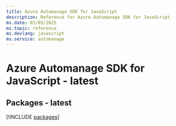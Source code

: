 ```yaml
---
title: Azure Automanage SDK for JavaScript
description: Reference for Azure Automanage SDK for JavaScript
ms.date: 03/03/2025
ms.topic: reference
ms.devlang: javascript
ms.service: automanage
---
```

# Azure Automanage SDK for JavaScript - latest
## Packages - latest
[!INCLUDE [packages](automanage-index.md)]